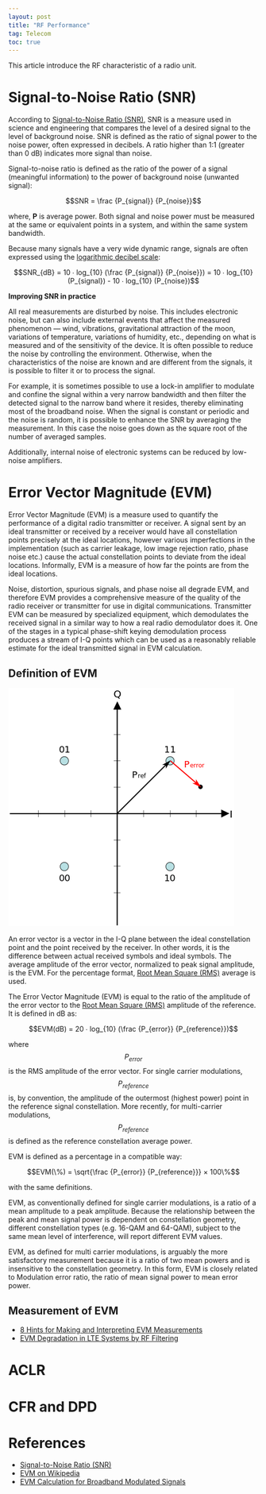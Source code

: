 ```yaml
---
layout: post
title: "RF Performance"
tag: Telecom
toc: true
---
```


This article introduce the RF characteristic of a radio unit.

<!--more-->

# Signal-to-Noise Ratio (SNR)

According to [Signal-to-Noise Ratio (SNR)](https://en.wikipedia.org/wiki/Signal-to-noise_ratio), SNR is a measure used in science and engineering that compares the level of a desired signal to the level of background noise. SNR is defined as the ratio of signal power to the noise power, often expressed in decibels. A ratio higher than 1:1 (greater than 0 dB) indicates more signal than noise.

Signal-to-noise ratio is defined as the ratio of the power of a signal (meaningful information) to the power of background noise (unwanted signal):

$$SNR = \frac {P_{signal}} {P_{noise}}$$

where, **P** is average power. Both signal and noise power must be measured at the same or equivalent points in a system, and within the same system bandwidth.

Because many signals have a very wide dynamic range, signals are often expressed using the <a href="{{ site.base-url }}/2018/12/14/decibel.html">logarithmic decibel scale</a>:

$$SNR_{dB} = 10 ∙ log_{10} (\frac {P_{signal}} {P_{noise}}) = 10 ∙ log_{10} (P_{signal}) - 10 ∙ log_{10} (P_{noise})$$

**Improving SNR in practice**

All real measurements are disturbed by noise. This includes electronic noise, but can also include external events that affect the measured phenomenon — wind, vibrations, gravitational attraction of the moon, variations of temperature, variations of humidity, etc., depending on what is measured and of the sensitivity of the device. It is often possible to reduce the noise by controlling the environment. Otherwise, when the characteristics of the noise are known and are different from the signals, it is possible to filter it or to process the signal.

For example, it is sometimes possible to use a lock-in amplifier to modulate and confine the signal within a very narrow bandwidth and then filter the detected signal to the narrow band where it resides, thereby eliminating most of the broadband noise. When the signal is constant or periodic and the noise is random, it is possible to enhance the SNR by averaging the measurement. In this case the noise goes down as the square root of the number of averaged samples.

Additionally, internal noise of electronic systems can be reduced by low-noise amplifiers.

# Error Vector Magnitude (EVM)

Error Vector Magnitude (EVM) is a measure used to quantify the performance of a digital radio transmitter or receiver. A signal sent by an ideal transmitter or received by a receiver would have all constellation points precisely at the ideal locations, however various imperfections in the implementation (such as carrier leakage, low image rejection ratio, phase noise etc.) cause the actual constellation points to deviate from the ideal locations. Informally, EVM is a measure of how far the points are from the ideal locations.

Noise, distortion, spurious signals, and phase noise all degrade EVM, and therefore EVM provides a comprehensive measure of the quality of the radio receiver or transmitter for use in digital communications. Transmitter EVM can be measured by specialized equipment, which demodulates the received signal in a similar way to how a real radio demodulator does it. One of the stages in a typical phase-shift keying demodulation process produces a stream of I-Q points which can be used as a reasonably reliable estimate for the ideal transmitted signal in EVM calculation.

## Definition of EVM

![Constellation Diagram and EVM](/assets/QAM_mit_EVM.png)

An error vector is a vector in the I-Q plane between the ideal constellation point and the point received by the receiver. In other words, it is the difference between actual received symbols and ideal symbols. The average amplitude of the error vector, normalized to peak signal amplitude, is the EVM. For the percentage format, [Root Mean Square (RMS)](https://en.wikipedia.org/wiki/Root_mean_square) average is used.

The Error Vector Magnitude (EVM) is equal to the ratio of the amplitude of the error vector to the [Root Mean Square (RMS)](https://en.wikipedia.org/wiki/Root_mean_square) amplitude of the reference. It is defined in dB as:

$$EVM(dB) = 20 ∙ log_{10} (\frac {P_{error}} {P_{reference}})$$

where $$P_{error}$$ is the RMS amplitude of the error vector. For single carrier modulations, $$P_{reference}$$ is, by convention, the amplitude of the outermost (highest power) point in the reference signal constellation. More recently, for multi-carrier modulations, $$P_{reference}$$ is defined as the reference constellation average power.

EVM is defined as a percentage in a compatible way:

$$EVM(\%) = \sqrt{\frac {P_{error}} {P_{reference}}} × 100\%$$

with the same definitions.

EVM, as conventionally defined for single carrier modulations, is a ratio of a mean amplitude to a peak amplitude. Because the relationship between the peak and mean signal power is dependent on constellation geometry, different constellation types (e.g. 16-QAM and 64-QAM), subject to the same mean level of interference, will report different EVM values.

EVM, as defined for multi carrier modulations, is arguably the more satisfactory measurement because it is a ratio of two mean powers and is insensitive to the constellation geometry. In this form, EVM is closely related to Modulation error ratio, the ratio of mean signal power to mean error power.

## Measurement of EVM

* [8 Hints for Making and Interpreting EVM Measurements](/docs/8_Hints_for_Making_and_Interpreting_EVM_Measurements.pdf)
* [EVM Degradation in LTE Systems by RF Filtering](/docs/EVM_Degradation_in_LTE_Systems_by_RF_Filtering.pdf)

# ACLR

# CFR and DPD


# References

* [Signal-to-Noise Ratio (SNR)](https://en.wikipedia.org/wiki/Signal-to-noise_ratio)
* [EVM on Wikipedia](https://en.wikipedia.org/wiki/Error_vector_magnitude)
* [EVM Calculation for Broadband Modulated Signals](/docs/EVM_Calculation_for_Broadband_Modulated_Signals.pdf)
